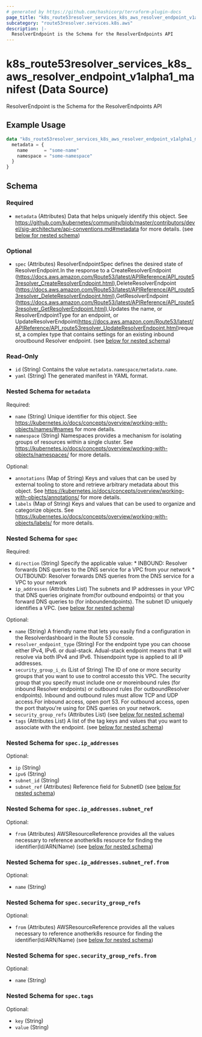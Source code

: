 ```yaml
---
# generated by https://github.com/hashicorp/terraform-plugin-docs
page_title: "k8s_route53resolver_services_k8s_aws_resolver_endpoint_v1alpha1_manifest Data Source - terraform-provider-k8s"
subcategory: "route53resolver.services.k8s.aws"
description: |-
  ResolverEndpoint is the Schema for the ResolverEndpoints API
---
```


# k8s_route53resolver_services_k8s_aws_resolver_endpoint_v1alpha1_manifest (Data Source)

ResolverEndpoint is the Schema for the ResolverEndpoints API

## Example Usage

```terraform
data "k8s_route53resolver_services_k8s_aws_resolver_endpoint_v1alpha1_manifest" "example" {
  metadata = {
    name      = "some-name"
    namespace = "some-namespace"
  }
}
```

<!-- schema generated by tfplugindocs -->
## Schema

### Required

- `metadata` (Attributes) Data that helps uniquely identify this object. See https://github.com/kubernetes/community/blob/master/contributors/devel/sig-architecture/api-conventions.md#metadata for more details. (see [below for nested schema](#nestedatt--metadata))

### Optional

- `spec` (Attributes) ResolverEndpointSpec defines the desired state of ResolverEndpoint.In the response to a CreateResolverEndpoint (https://docs.aws.amazon.com/Route53/latest/APIReference/API_route53resolver_CreateResolverEndpoint.html),DeleteResolverEndpoint (https://docs.aws.amazon.com/Route53/latest/APIReference/API_route53resolver_DeleteResolverEndpoint.html),GetResolverEndpoint (https://docs.aws.amazon.com/Route53/latest/APIReference/API_route53resolver_GetResolverEndpoint.html),Updates the name, or ResolverEndpointType for an endpoint, or UpdateResolverEndpoint(https://docs.aws.amazon.com/Route53/latest/APIReference/API_route53resolver_UpdateResolverEndpoint.html)request, a complex type that contains settings for an existing inbound oroutbound Resolver endpoint. (see [below for nested schema](#nestedatt--spec))

### Read-Only

- `id` (String) Contains the value `metadata.namespace/metadata.name`.
- `yaml` (String) The generated manifest in YAML format.

<a id="nestedatt--metadata"></a>
### Nested Schema for `metadata`

Required:

- `name` (String) Unique identifier for this object. See https://kubernetes.io/docs/concepts/overview/working-with-objects/names/#names for more details.
- `namespace` (String) Namespaces provides a mechanism for isolating groups of resources within a single cluster. See https://kubernetes.io/docs/concepts/overview/working-with-objects/namespaces/ for more details.

Optional:

- `annotations` (Map of String) Keys and values that can be used by external tooling to store and retrieve arbitrary metadata about this object. See https://kubernetes.io/docs/concepts/overview/working-with-objects/annotations/ for more details.
- `labels` (Map of String) Keys and values that can be used to organize and categorize objects. See https://kubernetes.io/docs/concepts/overview/working-with-objects/labels/ for more details.


<a id="nestedatt--spec"></a>
### Nested Schema for `spec`

Required:

- `direction` (String) Specify the applicable value:   * INBOUND: Resolver forwards DNS queries to the DNS service for a VPC   from your network   * OUTBOUND: Resolver forwards DNS queries from the DNS service for a VPC   to your network
- `ip_addresses` (Attributes List) The subnets and IP addresses in your VPC that DNS queries originate from(for outbound endpoints) or that you forward DNS queries to (for inboundendpoints). The subnet ID uniquely identifies a VPC. (see [below for nested schema](#nestedatt--spec--ip_addresses))

Optional:

- `name` (String) A friendly name that lets you easily find a configuration in the Resolverdashboard in the Route 53 console.
- `resolver_endpoint_type` (String) For the endpoint type you can choose either IPv4, IPv6. or dual-stack. Adual-stack endpoint means that it will resolve via both IPv4 and IPv6. Thisendpoint type is applied to all IP addresses.
- `security_group_i_ds` (List of String) The ID of one or more security groups that you want to use to control accessto this VPC. The security group that you specify must include one or moreinbound rules (for inbound Resolver endpoints) or outbound rules (for outboundResolver endpoints). Inbound and outbound rules must allow TCP and UDP access.For inbound access, open port 53. For outbound access, open the port thatyou're using for DNS queries on your network.
- `security_group_refs` (Attributes List) (see [below for nested schema](#nestedatt--spec--security_group_refs))
- `tags` (Attributes List) A list of the tag keys and values that you want to associate with the endpoint. (see [below for nested schema](#nestedatt--spec--tags))

<a id="nestedatt--spec--ip_addresses"></a>
### Nested Schema for `spec.ip_addresses`

Optional:

- `ip` (String)
- `ipv6` (String)
- `subnet_id` (String)
- `subnet_ref` (Attributes) Reference field for SubnetID (see [below for nested schema](#nestedatt--spec--ip_addresses--subnet_ref))

<a id="nestedatt--spec--ip_addresses--subnet_ref"></a>
### Nested Schema for `spec.ip_addresses.subnet_ref`

Optional:

- `from` (Attributes) AWSResourceReference provides all the values necessary to reference anotherk8s resource for finding the identifier(Id/ARN/Name) (see [below for nested schema](#nestedatt--spec--ip_addresses--subnet_ref--from))

<a id="nestedatt--spec--ip_addresses--subnet_ref--from"></a>
### Nested Schema for `spec.ip_addresses.subnet_ref.from`

Optional:

- `name` (String)




<a id="nestedatt--spec--security_group_refs"></a>
### Nested Schema for `spec.security_group_refs`

Optional:

- `from` (Attributes) AWSResourceReference provides all the values necessary to reference anotherk8s resource for finding the identifier(Id/ARN/Name) (see [below for nested schema](#nestedatt--spec--security_group_refs--from))

<a id="nestedatt--spec--security_group_refs--from"></a>
### Nested Schema for `spec.security_group_refs.from`

Optional:

- `name` (String)



<a id="nestedatt--spec--tags"></a>
### Nested Schema for `spec.tags`

Optional:

- `key` (String)
- `value` (String)
